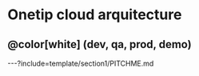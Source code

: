# Onetip cloud arquitecture
## @color[white] (dev, qa, prod, demo)

---?include=template/section1/PITCHME.md